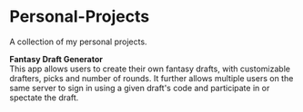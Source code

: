 # Personal-Projects
A collection of my personal projects. 

**Fantasy Draft Generator**\
This app allows users to create their own fantasy drafts, with customizable drafters, picks and number of rounds.
It further allows multiple users on the same server to sign in using a given draft's code and participate in or spectate the draft. 
